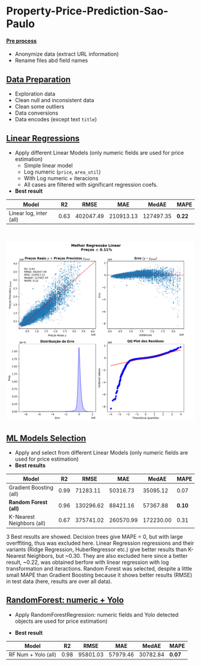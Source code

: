 # Property-Price-Prediction-Sao-Paulo

#### [Pre process](https://colab.research.google.com/github/Rogerio-mack/Property-Price-Prediction-Sao-Paulo/blob/main/imoveis_preprocess.ipynb)
- Anonymize data (extract URL information)
- Rename files abd field names

## [Data Preparation](https://colab.research.google.com/github/Rogerio-mack/Property-Price-Prediction-Sao-Paulo/blob/main/imoveis_data_preparation.ipynb)
- Exploration data
- Clean null and inconsistent data
- Clean some outliers
- Data conversions
- Data encodes (except text `title`)

## [Linear Regressions](https://colab.research.google.com/github/Rogerio-mack/Property-Price-Prediction-Sao-Paulo/blob/main/imoveis_linear_regression.ipynb)
- Apply different Linear Models (only numeric fields are used for price estimation)
  - Simple linear model
  - Log numeric (`price`, `area_util`) 
  - With Log numeric + iteracions
  - All cases are filtered with significant regression coefs.
- **Best result**

| Model                   | R2	 | RMSE	      | MAE	      | MedAE	    | MAPE |
|-------------------------|------|------------|-----------|-----------|------|
| Linear log, inter (all) |	0.63 | 402047.49  | 210913.13	| 127497.35 |**0.22**|

<br>
<br>
<img src="https://github.com/Rogerio-mack/Property-Price-Prediction-Sao-Paulo/blob/main/figures/imoveis_results_linear_regressions.png?raw=true" width="680">

## [ML Models Selection](https://colab.research.google.com/github/Rogerio-mack/Property-Price-Prediction-Sao-Paulo/blob/main/imoveis_select_ML_models.ipynb)
- Apply and select from different Linear Models (only numeric fields are used for price estimation)
- **Best results**

| Model                   | R2	 | RMSE	      | MAE	      | MedAE	    | MAPE |
|-------------------------|------|------------|-----------|-----------|------|
| Gradient Boosting (all)     |	0.99 | 71283.11	  | 50316.73	| 35095.12	| 0.07 |
| **Random Forest     (all)**	| 0.96 | 130296.62	| 88421.16	| 57367.88	|**0.10**|
| K-Nearest Neighbors (all)	| 0.67	| 375741.02	| 260570.99 | 	172230.00	| 0.31 |

3 Best results are showed. Decision trees give MAPE = 0, but with large overffiting, thus was excluded here. Linear Regression regressions and their variants (Ridge Regression, HuberRegressor etc.) give better results than K-Nearest Neighbors, but ~0.30. They are also excluded here since a better result, ~0.22, was obtained berfore with linear regression with log transformation and iteractions. Random Forest was selected, despite a little small MAPE than Gradient Boosting because it shows better results (RMSE) in test data (here, results are over all data). 

## [RandomForest: numeric + Yolo](https://colab.research.google.com/github/Rogerio-mack/Property-Price-Prediction-Sao-Paulo/blob/main/imoveis_ML_best_model_numeric_yolo.ipynb)
- Apply RandomForestRegression: numeric fields and Yolo detected objects are used for price estimation)

- **Best result**

| Model                   | R2	 | RMSE	      | MAE	      | MedAE	    | MAPE |
|-------------------------|------|------------|-----------|-----------|------|
| RF Num + Yolo (all)	| 0.98	| 95801.03	| 57979.46	| 30782.84	| **0.07** |




